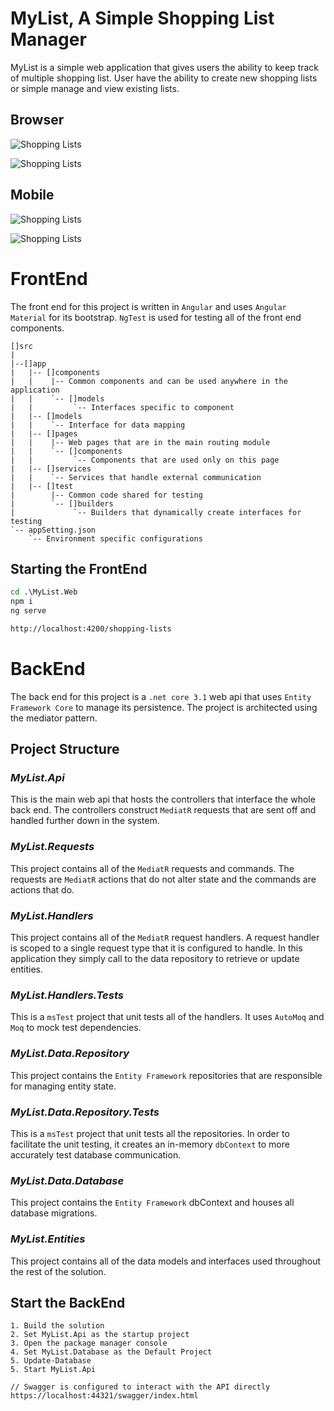 # MyList, A Simple Shopping List Manager
MyList is a simple web application that gives users the ability to keep track of multiple shopping list. User have the ability to create new shopping lists or simple manage and view existing lists.

## Browser
![Shopping Lists](./assets/shoppingLists.png)

![Shopping Lists](./assets/shoppingList.png)

## Mobile
![Shopping Lists](./assets/shoppingLists_mobile.png)

![Shopping Lists](./assets/shoppingList_mobile.png)
# FrontEnd

The front end for this project is written in `Angular` and uses `Angular Material` for its bootstrap. `NgTest` is used for testing all of the front end components.
```
[]src
|
|--[]app
|   |-- []components
|   |    |-- Common components and can be used anywhere in the application
|   |    `-- []models
|   |         `-- Interfaces specific to component
|   |-- []models
|   |    `-- Interface for data mapping
|   |-- []pages
|   |    |-- Web pages that are in the main routing module
|   |    `-- []components
|   |         `-- Components that are used only on this page
|   |-- []services
|   |    `-- Services that handle external communication
|   |-- []test
|        |-- Common code shared for testing
|        `-- []builders
|             `-- Builders that dynamically create interfaces for testing
`-- appSetting.json
    `-- Environment specific configurations
```

## Starting the FrontEnd

```cmd
cd .\MyList.Web
npm i
ng serve

http://localhost:4200/shopping-lists
```

# BackEnd

The back end for this project is a `.net core 3.1` web api that uses `Entity Framework Core` to manage its persistence. The project is architected using the mediator pattern.

## Project Structure

### *MyList.Api*

This is the main web api that hosts the controllers that interface the whole back end.  The controllers construct `MediatR` requests that are sent off and handled further down in the system.

### *MyList.Requests*

This project contains all of the `MediatR` requests and commands. The requests are `MediatR` actions that do not alter state and the commands are actions that do.

### *MyList.Handlers*

This project contains all of the `MediatR` request handlers. A request handler is scoped to a single request type that it is configured to handle. In this application they simply call to the data repository to retrieve or update entities.

### *MyList.Handlers.Tests*

This is a `msTest` project that unit tests all of the handlers. It uses `AutoMoq` and `Moq` to mock test dependencies.

### *MyList.Data.Repository*

This project contains the `Entity Framework` repositories that are responsible for managing entity state.

### *MyList.Data.Repository.Tests*

This is a `msTest` project that unit tests all the repositories. In order to facilitate the unit testing, it creates an in-memory `dbContext` to more accurately test database communication.

### *MyList.Data.Database*

This project contains the `Entity Framework` dbContext and houses all database migrations.

### *MyList.Entities*

This project contains all of the data models and interfaces used throughout the rest of the solution.

## Start the BackEnd 
```
1. Build the solution
2. Set MyList.Api as the startup project
3. Open the package manager console
4. Set MyList.Database as the Default Project
5. Update-Database
5. Start MyList.Api

// Swagger is configured to interact with the API directly
https://localhost:44321/swagger/index.html
```